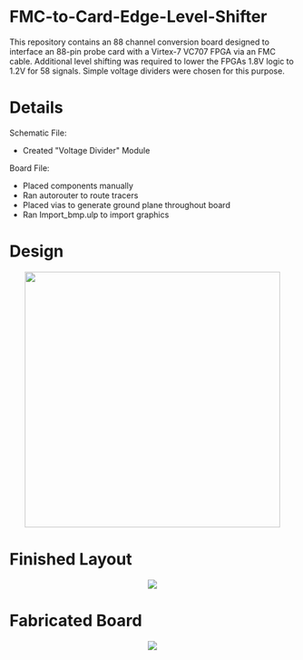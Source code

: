 # FMC-to-Card-Edge-Level-Shifter

This repository contains an 88 channel conversion board designed to interface an 88-pin probe card with a Virtex-7 VC707 FPGA via an FMC cable. Additional level shifting was required to lower the FPGAs 1.8V logic to 1.2V for 58 signals. Simple voltage dividers were chosen for this purpose.

# Details

Schematic File:
  - Created "Voltage Divider" Module
  
Board File:
  - Placed components manually
  - Ran autorouter to route tracers
  - Placed vias to generate ground plane throughout board
  - Ran Import_bmp.ulp to import graphics
 
# Design

<p align="center">
  <img src="https://github.com/richardmcmanusjr/FMC-to-Card-Edge-Level-Shifter/blob/main/BlockDiagram.png" width="450">
</p>

# Finished Layout 

<p align="center">
  <img src="https://github.com/richardmcmanusjr/FMC-to-Card-Edge-Level-Shifter/blob/main/F2CE_Social_Preview.png">
</p>

# Fabricated Board

<p align="center">
  <img src="https://user-images.githubusercontent.com/68760258/216797744-696944e2-cc38-4426-9f3e-8261d319e5d4.jpg">
</p>

